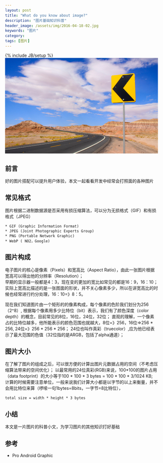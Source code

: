 ```yaml
---
layout: post
title: "What do you know about image?"
description: "图片基础知识科普"
header_image: /assets/img/2016-04-18-02.jpg
keywords: "图片"
category: 
tags: [图片]
---
```

{% include JB/setup %}
![img](/assets/img/2016-04-18-02.jpg)

## 前言
好的图片搭配可以提升用户体验，本文一起看看开发中经常会打照面的各种图片

## 常见格式
图片根据二进制数据源是否采用有损压缩算法，可以分为无损格式（GIF）和有损格式（JPEG）

	* GIF (Graphic Information Format)
	* JPEG (Joint Photographic Experts Group)
	* PNG (Portable Network Graphic)
	* WebP ( NO2，Google)

## 图片构成
电子图片的核心是像素（Pixels）和宽高比（Aspect Ratio），由此一张图片根据宽高可以得出他的分辨率（Resolution）；  
早期的显示器一般都是4：3，现在变的更加的宽比如常见的都是16：9，16：10；实际上宽高比描述的是一张图面的形状，并不关心像素多少，所以在讲宽高比的时候也经常进行约分处理，16：10=》8：5。

现在我们知道图片由一个矩形的的像素构成，每个像素的色阶我们划分为256（2^8）, 根据每个像素用多少比特位（bit）表示，我们有了颜色深度（color depth）的概念，目前常见的8位，16位，24位，32位；
直观的理解，一个像素占的比特位越多，他所能表示的颜色范围也就越大，8位=》256，16位=>256 * 256, 24位=》256 * 256 * 256；
24位也叫作真彩（truecolor）,应为他已经表示了最大范围的色值（32位指的是ARGB，包括了alpha通道）；

## 图片大小
在了解了图片的组成之后，可以很方便的计算出图片元数据占用的空间（不考虑压缩算法带来的空间优化）；
以最常用的24位真彩(RGB)来说，100*100的图片占用（data footprint）的大小等于100 * 100 * 3 bytes = 100 * 100 * 3/1024 KB; 计算的时候需要注意单位，一般来说我们计算大小都是以字节的以上来衡量，并不会用比特位来算（啰嗦一句1bytes=8bits，一字节=8比特位），
	
	total size = width * height * 3 bytes

## 小结
本文是一片图片的科普小文，为学习图片的其他知识打好基础

## 参考
* Pro Android Graphic

